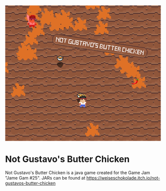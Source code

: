 ![Logo](images/banner.png)
# Not Gustavo's Butter Chicken
Not Gustavo's Butter Chicken is a java game created for the Game Jam "Jame Gam #25".
JARs can be found at https://weiseschokolade.itch.io/not-gustavos-butter-chicken
